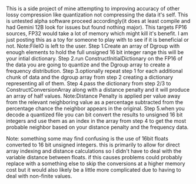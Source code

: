 This is a side project of mine attempting to improving accuracy of other lossy compression like quantization not compressing the data it's self. 
This is untested alpha software proceed accordingly(it does at least compile and had Gemini 12B look for issues but found nothing major). This targets 
FP16 sources, FP32 would take a lot of memory which might kill it's benefit. I am just posting this as a toy for someone to play with to see if it is 
beneficial or not.
Note:FileIO is left to the user.
Step 1.Create an array of Dgroup with enough elements to hold the full unsigned 16 bit integer range this will be your intial dictionary. 
Step 2.run ConstructInitialDictionary on the FP16 of the data you are going to quantize and the Dgroup array to create a frequency distribution.
Step 3.optionally repeat step 1 for each additional chunk of data and the dgroup array from step 2 creating a dictionary representing all of them. 
Step 4.pass the dictionary from step 2/3 to ConstructConversionArray along with a distance penalty and it will produce an array of half values. 
Note:Distance Penalty is applied per value away from the relevant neighboring value as a percentage subtracted from the percentage chance the
neighbor appears in the original.
Step 5.when you decode a quantized file you can bit convert the results to unsigned 16 bit integers and use them as an index in the array from
step 4 to get the most probable neighbor based on your distance penalty and the frequency data.

Note: something some may find confusing is the use of 16bit floats converted to 16 bit unsigned integers. this is primarily to allow for direct
array indexing and distance calculations so I didn't have to deal with the variable distance between floats. if this causes problems could probably
replace with a something else to skip the conversions at a higher memory cost but it would also likely be a little more complicated due to having to deal
with non-finite values.
